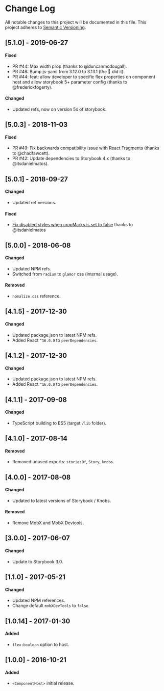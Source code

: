# Change Log

All notable changes to this project will be documented in this file.
This project adheres to [Semantic Versioning](http://semver.org/).


## [5.1.0] - 2019-06-27
#### Fixed

- PR #44: Max width prop (thanks to @duncanmcdougall).
- PR #46: Bump js-yaml from 3.12.0 to 3.13.1 (the 🤖 did it).
- PR #44: feat: allow developer to specific flex properties on component host and allow storybook 5+ parameter config (thanks to @frederickfogerty).

#### Changed
- Updated refs, now on version 5x of storybook.



## [5.0.3] - 2018-11-03
#### Fixed

- PR #40: Fix backwards compatibility issue with React Fragments (thanks to @chadfawcett).
- PR #42: Update dependencies to Storybook 4.x (thanks to @itsdanielmatos).

## [5.0.1] - 2018-09-27
#### Changed
- Updated ref versions.

#### Fixed
- [Fix disabled styles when cropMarks is set to false](https://github.com/philcockfield/storybook-host/pull/38) thanks to @itsdanielmatos

## [5.0.0] - 2018-06-08

#### Changed

- Updated NPM refs.
- Switched from `radium` to `glamor` css (internal usage).

#### Removed

- `nomalize.css` reference.

## [4.1.5] - 2017-12-30

#### Changed

- Updated package.json to latest NPM refs.
- Added React `^16.0.0` to `peerDependencies`.

## [4.1.2] - 2017-12-30

#### Changed

- Updated package.json to latest NPM refs.
- Added React `^16.0.0` to `peerDependencies`.

## [4.1.1] - 2017-09-08

#### Changed

- TypeScript building to ES5 (target `/lib` folder).

## [4.1.0] - 2017-08-14

#### Removed

- Removed unused exports: `storiesOf`, `Story`, `knobs`.

## [4.0.0] - 2017-08-08

#### Changed

- Updated to latest versions of Storybook / Knobs.

#### Removed

- Remove MobX and MobX Devtools.

## [3.0.0] - 2017-06-07

#### Changed

- Update to Storybook 3.0.

## [1.1.0] - 2017-05-21

#### Changed

- Updated NPM references.
- Change default `mobXDevTools` to `false`.

## [1.0.14] - 2017-01-30

#### Added

- `flex:boolean` option to host.

## [1.0.0] - 2016-10-21

#### Added

- `<ComponentHost>` initial release.
